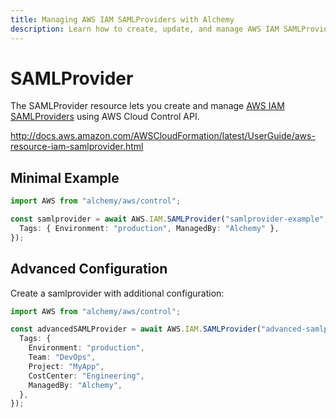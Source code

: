 ```yaml
---
title: Managing AWS IAM SAMLProviders with Alchemy
description: Learn how to create, update, and manage AWS IAM SAMLProviders using Alchemy Cloud Control.
---
```


# SAMLProvider

The SAMLProvider resource lets you create and manage [AWS IAM SAMLProviders](https://docs.aws.amazon.com/iam/latest/userguide/) using AWS Cloud Control API.

http://docs.aws.amazon.com/AWSCloudFormation/latest/UserGuide/aws-resource-iam-samlprovider.html

## Minimal Example

```ts
import AWS from "alchemy/aws/control";

const samlprovider = await AWS.IAM.SAMLProvider("samlprovider-example", {
  Tags: { Environment: "production", ManagedBy: "Alchemy" },
});
```

## Advanced Configuration

Create a samlprovider with additional configuration:

```ts
import AWS from "alchemy/aws/control";

const advancedSAMLProvider = await AWS.IAM.SAMLProvider("advanced-samlprovider", {
  Tags: {
    Environment: "production",
    Team: "DevOps",
    Project: "MyApp",
    CostCenter: "Engineering",
    ManagedBy: "Alchemy",
  },
});
```

